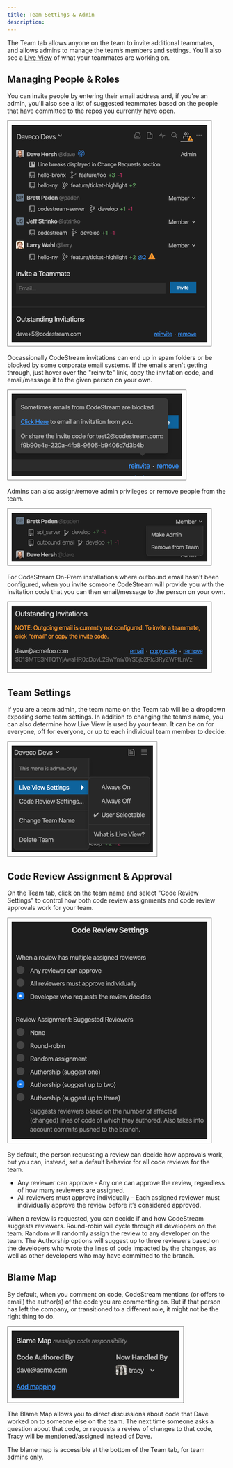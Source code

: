 ```yaml
---
title: Team Settings & Admin
description: 
---
```


The Team tab allows anyone on the team to invite additional teammates, and
allows admins to manage the team’s members and settings. You’ll also see a [Live
View](myteam-section) of what your teammates are working on.

## Managing People & Roles

You can invite people by entering their email address and, if you're an admin,
you'll also see a list of suggested teammates based on the people that have
committed to the repos you currently have open.

![Invite People](../assets/images/TeamTab1.png)

Occassionally CodeStream invitations can end up in spam folders or be blocked by
some corporate email systems. If the emails aren't getting through, just hover
over the "reinvite" link, copy the invitation code, and email/message it to the
given person on your own.

![Reinvite](../assets/images/Reinvite.png)

Admins can also assign/remove admin privileges or remove people from the team.

![Admin Rights](../assets/images/AdminRights.png)

For CodeStream On-Prem installations where outbound email hasn't been
configured, when you invite someone CodeStream will provide you with the
invitation code that you can then email/message to the person on your own.

![Invite Manually](../assets/images/InviteOnPrem.png)

## Team Settings

If you are a team admin, the team name on the Team tab will be a dropdown
exposing some team settings. In addition to changing the team’s name, you can
also determine how Live View is used by your team. It can be on for everyone,
off for everyone, or up to each individual team member to decide.

![Team Settings](../assets/images/TeamSettings1.png)

## Code Review Assignment & Approval

On the Team tab, click on the team name and select "Code Review Settings" to
control how both code review assignments and code review approvals work for your
team. 

![Code Review Settings](../assets/images/CodeReviewSettings.png)

By default, the person requesting a review can decide how approvals work, but
you can, instead, set a default behavior for all code reviews for the team. 

* Any reviewer can approve - Any one can approve the review, regardless of how
  many reviewers are assigned.
* All reviewers must approve individually - Each assigned reviewer must
  individually approve the review before it’s considered approved.

When a review is requested, you can decide if and how CodeStream suggests
reviewers. Round-robin will cycle through all developers on the team. Random
will randomly assign the review to any developer on the team. The Authorship
options will suggest up to three reviewers based on the developers who wrote the
lines of code impacted by the changes, as well as other developers who may have
committed to the branch.

## Blame Map

By default, when you comment on code, CodeStream mentions (or offers to email)
the author(s) of the code you are commenting on. But if that person has left the
company, or transitioned to a different role, it might not be the right thing to
do.

![Blame Map](../assets/images/BlameMap.png)

The Blame Map allows you to direct discussions about code that Dave worked on to
someone else on the team. The next time someone asks a question about that code,
or requests a review of changes to that code, Tracy will be mentioned/assigned
instead of Dave.

The blame map is accessible at the bottom of the Team tab, for team admins only.
